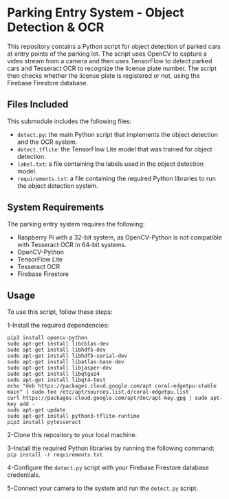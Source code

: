 # Parking Entry System - Object Detection & OCR

This repository contains a Python script for object detection of parked cars at entry points of the parking lot. The script uses OpenCV to capture a video stream from a camera and then uses TensorFlow to detect parked cars and Tesseract OCR to recognize the license plate number. The script then checks whether the license plate is registered or not, using the Firebase Firestore database.

## Files Included

This submodule includes the following files:

- `detect.py`: the main Python script that implements the object detection and  the OCR system.
- `detect.tflite`: the TensorFlow Lite model that was trained for object detection.
- `label.txt`: a file containing the labels used in the object detection model.
- `requirements.txt`: a file containing the required Python libraries to run the object detection system.

## System Requirements

The parking entry system requires the following:

- Raspberry Pi with a 32-bit system, as OpenCV-Python is not compatible with Tesseract OCR in 64-bit systems.
- OpenCV-Python
- TensorFlow Lite
- Tesseract OCR
- Firebase Firestore

## Usage

To use this script, follow these steps:

1-Install the required dependencies:
```
pip3 install opencv-python
sudo apt-get install libcblas-dev
sudo apt-get install libhdf5-dev
sudo apt-get install libhdf5-serial-dev
sudo apt-get install libatlas-base-dev
sudo apt-get install libjasper-dev
sudo apt-get install libqtgui4
sudo apt-get install libqt4-test
echo "deb https://packages.cloud.google.com/apt coral-edgetpu-stable main" | sudo tee /etc/apt/sources.list.d/coral-edgetpu.list
curl https://packages.cloud.google.com/apt/doc/apt-key.gpg | sudo apt-key add -
sudo apt-get update
sudo apt-get install python3-tflite-runtime
pip3 install pytesseract
```
2-Clone this repository to your local machine.

3-Install the required Python libraries by running the following command: `pip install -r requirements.txt`

4-Configure the `detect.py` script with your Firebase Firestore database credentials.

5-Connect your camera to the system and run the `detect.py` script.



